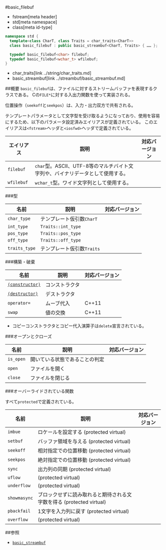 #basic_filebuf
* fstream[meta header]
* std[meta namespace]
* class[meta id-type]

```cpp
namespace std {
  template<class CharT, class Traits = char_traits<CharT>>
  class basic_filebuf : public basic_streambuf<CharT, Traits> { …… };

  typedef basic_filebuf<char> filebuf;
  typedef basic_filebuf<wchar_t> wfilebuf;
}
```
* char_traits[link ../string/char_traits.md]
* basic_streambuf[link ../streambuf/basic_streambuf.md]

##概要
`basic_filebuf`は、ファイルに対するストリームバッファを表現するクラスである。
Cの`FILE*`に対する入出力関数を使って実装される。

位置操作（`seekoff`と`seekpos`）は、入力・出力双方で共有される。

テンプレートパラメータとして文字型を受け取るようになっており、使用を容易にするため、以下のパラメータ設定済みエイリアスが定義されている。
このエイリアスは`<fstream>`ヘッダと`<iosfwd>`ヘッダで定義されている。

| エイリアス | 説明 | 対応バージョン |
|------------|------|----------------|
| `filebuf`  | `char`型。ASCII、UTF-8等のマルチバイト文字列や、バイナリデータとして使用する。 | |
| `wfilebuf` | `wchar_t`型。ワイド文字列として使用する。                                      | |


###型

| 名前          | 説明                       | 対応バージョン |
|---------------|----------------------------|----------------|
| `char_type`   | テンプレート仮引数`CharT`  |                |
| `int_type`    | `Traits::int_type`         |                |
| `pos_type`    | `Traits::pos_type`         |                |
| `off_type`    | `Traits::off_type`         |                |
| `traits_type` | テンプレート仮引数`Traits` |                |

###構築・破棄

| 名前                                              | 説明           | 対応バージョン |
|---------------------------------------------------|----------------|----------------|
| [`(constructor)`](basic_filebuf/op_constructor.md)  | コンストラクタ |                |
| [`(destructor)`](basic_filebuf/op_destructor.md)    | デストラクタ   |                |
| `operator=`                                       | ムーブ代入     | C++11          |
| `swap`                                            | 値の交換       | C++11          |

- コピーコンストラクタとコピー代入演算子は`delete`宣言されている。

###オープンとクローズ

| 名前                                  | 説明                           | 対応バージョン |
|---------------------------------------|--------------------------------|----------------|
| `is_open`                             | 開いている状態であることの判定 |                |
| `open`                                | ファイルを開く                 |                |
| `close`                               | ファイルを閉じる               |                |

###オーバーライドされている関数

すべて`protected`で定義されている。

| 名前                                        | 説明           | 対応バージョン |
|---------------------------------------------|----------------|----------------|
| `imbue`                                     | ロケールを設定する (protected virtual) | |
| `setbuf`                                    | バッファ領域を与える (protected virtual) | |
| `seekoff`                                   | 相対指定での位置移動 (protected virtual) | |
| `seekpos`                                   | 絶対指定での位置移動 (protected virtual) | |
| `sync`                                      | 出力列の同期 (protected virtual) | |
| `uflow`                                     | (protected virtual) |
| `underflow`                                 | (protected virtual) |
| `showmasync`                                | ブロックせずに読み取れると期待される文字数を得る (protected virtual) | |
| `pbackfail`                                 | 1文字を入力列に戻す (protected virtual) | |
| `overflow`                                  | (protected virtual) |

##参照
- [`basic_streambuf`](../streambuf/basic_streambuf.md)
